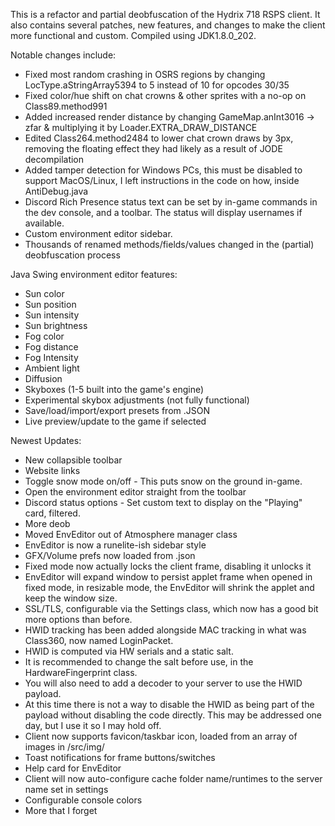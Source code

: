 This is a refactor and partial deobfuscation of the Hydrix 718 RSPS client. It also contains several patches, new features, and changes to make the client more functional and custom. Compiled using JDK1.8.0_202.

Notable changes include:
- Fixed most random crashing in OSRS regions by changing LocType.aStringArray5394 to 5 instead of 10 for opcodes 30/35
- Fixed color/hue shift on chat crowns & other sprites with a no-op on Class89.method991
- Added increased render distance by changing GameMap.anInt3016 -> zfar & multiplying it by Loader.EXTRA_DRAW_DISTANCE
- Edited Class264.method2484 to lower chat crown draws by 3px, removing the floating effect they had likely as a result of JODE decompilation
- Added tamper detection for Windows PCs, this must be disabled to support MacOS/Linux, I left instructions in the code on how, inside AntiDebug.java
- Discord Rich Presence status text can be set by in-game commands in the dev console, and a toolbar. The status will display usernames if available.
- Custom environment editor sidebar.
- Thousands of renamed methods/fields/values changed in the (partial) deobfuscation process

Java Swing environment editor features:
- Sun color
- Sun position
- Sun intensity
- Sun brightness
- Fog color
- Fog distance
- Fog Intensity
- Ambient light
- Diffusion
- Skyboxes (1-5 built into the game's engine)
- Experimental skybox adjustments (not fully functional)
- Save/load/import/export presets from .JSON
- Live preview/update to the game if selected

Newest Updates:
- New collapsible toolbar
- Website links
- Toggle snow mode on/off - This puts snow on the ground in-game.
- Open the environment editor straight from the toolbar
- Discord status options - Set custom text to display on the "Playing" card, filtered.
- More deob
- Moved EnvEditor out of Atmosphere manager class
- EnvEditor is now a runelite-ish sidebar style
- GFX/Volume prefs now loaded from .json
- Fixed mode now actually locks the client frame, disabling it unlocks it
- EnvEditor will expand window to persist applet frame when opened in fixed mode, in resizable mode, the EnvEditor will shrink the applet and keep the window size.
- SSL/TLS, configurable via the Settings class, which now has a good bit more options than before.
- HWID tracking has been added alongside MAC tracking in what was Class360, now named LoginPacket.
- HWID is computed via HW serials and a static salt.
- It is recommended to change the salt before use, in the HardwareFingerprint class.
- You will also need to add a decoder to your server to use the HWID payload.
- At this time there is not a way to disable the HWID as being part of the payload without disabling the code directly. This may be addressed one day, but I use it so I may hold off.
- Client now supports favicon/taskbar icon, loaded from an array of images in /src/img/
- Toast notifications for frame buttons/switches
- Help card for EnvEditor
- Client will now auto-configure cache folder name/runtimes to the server name set in settings
- Configurable console colors
- More that I forget
